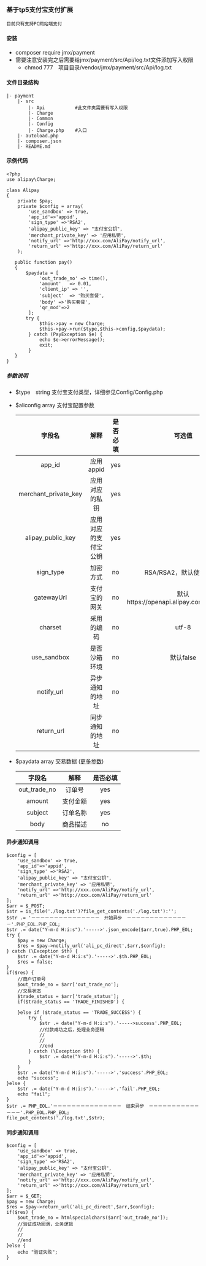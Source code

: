 ### 基于tp5支付宝支付扩展

    目前只有支持PC网站端支付

#### 安装

* composer require jmx/payment       
* 需要注意安装完之后需要给jmx/payment/src/Api/log.txt文件添加写入权限
    * chmod 777　项目目录/vendor/jmx/payment/src/Api/log.txt                            

#### 文件目录结构

    |- payment                                              
        |- src
            |- Api 　　　　　　#此文件夹需要有写入权限
            |- Charge         
            |- Common           
            |- Config
            |- Charge.php    #入口
        |- autoload.php
        |- composer.json
        |- README.md

#### 示例代码

    <?php
    use alipay\Charge;
    
    class Alipay
    {
        private $pay;
        private $config = array(
            'use_sandbox' => true,
            'app_id'=>'appid',
            'sign_type' =>'RSA2',
            'alipay_public_key' => "支付宝公钥",
            'merchant_private_key' => '应用私钥',
            'notify_url' =>'http://xxx.com/AliPay/notify_url',
            'return_url' =>'http://xxx.com/AliPay/return_url'
        );

       public function pay()
       {
           $paydata = [
                'out_trade_no' => time(),
                'amount'   => 0.01,
                'client_ip' => '',
                'subject'  => '购买套餐',
                'body' =>'购买套餐',
                'qr_mod'=>2
            ];
           try {                                                   
                $this->pay = new Charge;
                $this->pay->run($type,$this->config,$paydata);  
            } catch (PayException $e) {
                echo $e->errorMessage();
                exit;
            }
       } 
    }

##### 参数说明

* $type　string 支付宝支付类型，详细参见Config/Config.php
* $aliconfig  array  支付宝配置参数
    
    字段名 | 解释 | 是否必填 | 可选值 
    :-: | :-: | :-: | :-: 
    app_id | 应用appid| yes|  | 
    merchant\_private_key | 应用对应的私钥| yes||
    alipay\_public_key | 应用对应的支付宝公钥| yes|| 
    sign\_type | 加密方式| no| RSA/RSA2，默认使用RSA2| 
    gatewayUrl | 支付宝的网关| no| 默认https://openapi.alipay.com/gateway.do| 
    charset | 采用的编码| no| utf-8| 
    use\_sandbox | 是否沙箱环境| no | 默认false| 
    notify\_url | 异步通知的地址| no || 
    return\_url | 同步通知的地址| no || 

* $paydata array 交易数据 ([更多参数](https://docs.open.alipay.com/api_1/alipay.trade.page.pay/))
    
    字段名 | 解释 | 是否必填 
    :-: | :-: | :-: 
    out\_trade_no | 订单号| yes|
    amount | 支付金额| yes|
    subject | 订单名称| yes|
    body | 商品描述| no|

#### 异步通知调用

    $config = [
        'use_sandbox' => true,
        'app_id'=>'appid',
        'sign_type' =>'RSA2',
        'alipay_public_key' => "支付宝公钥",
        'merchant_private_key' => '应用私钥',
        'notify_url' =>'http://xxx.com/AliPay/notify_url',
        'return_url' =>'http://xxx.com/AliPay/return_url'
    ];
    $arr = $_POST;
    $str = is_file('./log.txt')?file_get_contents('./log.txt'):'';
    $str .= '－－－－－－－－－－－－－－－　开始异步　－－－－－－－－－－－－－－'.PHP_EOL.PHP_EOL;
    $str .= date("Y-m-d H:i:s").'----->'.json_encode($arr,true).PHP_EOL;
    try {
        $pay = new Charge;
        $res = $pay->notify_url('ali_pc_direct',$arr,$config);
    } catch (\Exception $th) {
        $str .= date("Y-m-d H:i:s").'----->'.$th.PHP_EOL;
        $res = false;
    }
    if($res) {    
        //商户订单号
        $out_trade_no = $arr['out_trade_no'];
        //交易状态
        $trade_status = $arr['trade_status'];
        if($trade_status == 'TRADE_FINISHED') {
            
        }else if ($trade_status == 'TRADE_SUCCESS') {
            try {
                $str .= date("Y-m-d H:i:s").'----->success'.PHP_EOL;
                //付款成功之后，处理业务逻辑
                //
                //
                //end
            } catch (\Exception $th) {
                $str .= date("Y-m-d H:i:s").'----->'.$th;
            }
        }
        $str .= date("Y-m-d H:i:s").'----->'.'success'.PHP_EOL;
        echo "success";	
    }else {
        $str .= date("Y-m-d H:i:s").'----->'.'fail'.PHP_EOL;
        echo "fail";
    }
    $str .= PHP_EOL.'－－－－－－－－－－－－－－－　结束异步　－－－－－－－－－－－－－－'.PHP_EOL.PHP_EOL;
    file_put_contents('./log.txt',$str);

#### 同步通知调用

    $config = [
        'use_sandbox' => true,
        'app_id'=>'appid',
        'sign_type' =>'RSA2',
        'alipay_public_key' => "支付宝公钥",
        'merchant_private_key' => '应用私钥',
        'notify_url' =>'http://xxx.com/AliPay/notify_url',
        'return_url' =>'http://xxx.com/AliPay/return_url'
    ];
    $arr = $_GET;
    $pay = new Charge;
    $res = $pay->return_url('ali_pc_direct',$arr,$config);
    if($res) {
        $out_trade_no = htmlspecialchars($arr['out_trade_no']);
        //验证成功回调，业务逻辑
        //
        //
        //end
    }else {
        echo "验证失败";
    }
